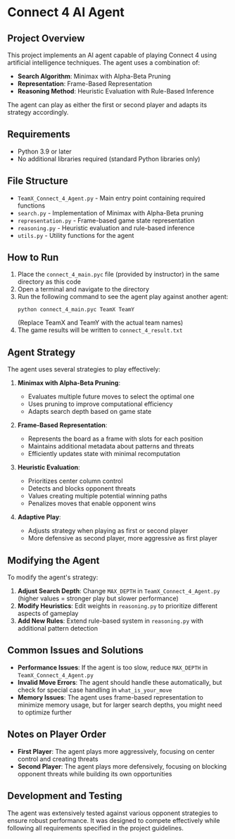 # Connect 4 AI Agent

## Project Overview
This project implements an AI agent capable of playing Connect 4 using artificial intelligence techniques. The agent uses a combination of:
- **Search Algorithm**: Minimax with Alpha-Beta Pruning
- **Representation**: Frame-Based Representation
- **Reasoning Method**: Heuristic Evaluation with Rule-Based Inference

The agent can play as either the first or second player and adapts its strategy accordingly.

## Requirements
- Python 3.9 or later
- No additional libraries required (standard Python libraries only)

## File Structure
- `TeamX_Connect_4_Agent.py` - Main entry point containing required functions
- `search.py` - Implementation of Minimax with Alpha-Beta pruning
- `representation.py` - Frame-based game state representation
- `reasoning.py` - Heuristic evaluation and rule-based inference
- `utils.py` - Utility functions for the agent

## How to Run
1. Place the `connect_4_main.pyc` file (provided by instructor) in the same directory as this code
2. Open a terminal and navigate to the directory
3. Run the following command to see the agent play against another agent:
   ```
   python connect_4_main.pyc TeamX TeamY
   ```
   (Replace TeamX and TeamY with the actual team names)
4. The game results will be written to `connect_4_result.txt`

## Agent Strategy
The agent uses several strategies to play effectively:

1. **Minimax with Alpha-Beta Pruning**:
   - Evaluates multiple future moves to select the optimal one
   - Uses pruning to improve computational efficiency
   - Adapts search depth based on game state

2. **Frame-Based Representation**:
   - Represents the board as a frame with slots for each position
   - Maintains additional metadata about patterns and threats
   - Efficiently updates state with minimal recomputation

3. **Heuristic Evaluation**:
   - Prioritizes center column control
   - Detects and blocks opponent threats
   - Values creating multiple potential winning paths
   - Penalizes moves that enable opponent wins

4. **Adaptive Play**:
   - Adjusts strategy when playing as first or second player
   - More defensive as second player, more aggressive as first player

## Modifying the Agent
To modify the agent's strategy:

1. **Adjust Search Depth**: Change `MAX_DEPTH` in `TeamX_Connect_4_Agent.py` (higher values = stronger play but slower performance)
2. **Modify Heuristics**: Edit weights in `reasoning.py` to prioritize different aspects of gameplay
3. **Add New Rules**: Extend rule-based system in `reasoning.py` with additional pattern detection

## Common Issues and Solutions
- **Performance Issues**: If the agent is too slow, reduce `MAX_DEPTH` in `TeamX_Connect_4_Agent.py`
- **Invalid Move Errors**: The agent should handle these automatically, but check for special case handling in `what_is_your_move`
- **Memory Issues**: The agent uses frame-based representation to minimize memory usage, but for larger search depths, you might need to optimize further

## Notes on Player Order
- **First Player**: The agent plays more aggressively, focusing on center control and creating threats
- **Second Player**: The agent plays more defensively, focusing on blocking opponent threats while building its own opportunities

## Development and Testing
The agent was extensively tested against various opponent strategies to ensure robust performance. It was designed to compete effectively while following all requirements specified in the project guidelines.